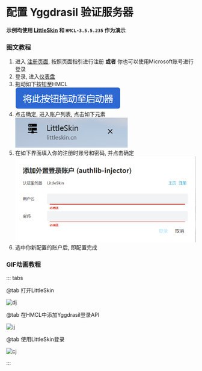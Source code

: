 # 配置 Yggdrasil 验证服务器
**示例均使用 [LittleSkin](https://littleskin.cn/) 和 `HMCL-3.5.5.235` 作为演示**
### 图文教程
1. 进入 [注册页面](https://littleskin.cn/auth/register), 按照页面指引进行注册 **或者** 你也可以使用Microsoft账号进行登录
2. 登录, 进入[仪表盘](https://littleskin.cn/user)
3. 拖动如下按钮至HMCL<br>![Yggdrasil 01](/assets/img/zh/guide/Yggdrasil01.png)
4. 点击确定, 进入账户列表, 点击如下元素<br>![Yggdrasil 02](/assets/img/zh/guide/Yggdrasil02.png)
5. 在如下界面填入你的注册时账号和密码, 并点击确定<br>![Yggdrasil 03](/assets/img/zh/guide/Yggdrasil03.png)
6. 选中你新配置的账户后, 即配置完成
### GIF动画教程
::: tabs

@tab 打开LittleSkin

![dj](/assets/img/zh/guide/animation/y/OpenLittleskin.gif)

@tab 在HMCL中添加Yggdrasil登录API

![ij](/assets/img/zh/guide/animation/y/AddYggdrasilAPI.gif)

@tab 使用LittleSkin登录

![cj](/assets/img/zh/guide/animation/y/LoginWithYggdrasilAPI.gif)

::: 
